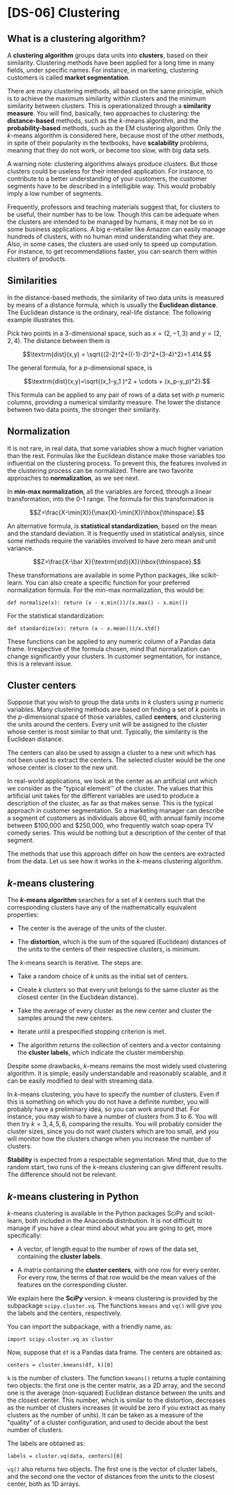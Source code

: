 # [DS-06] Clustering

## What is a clustering algorithm?

A **clustering algorithm** groups data units into **clusters**, based on their similarity. Clustering methods have been applied for a long time in many fields, under specific names. For instance, in marketing, clustering customers is called **market segmentation**. 

There are many clustering methods, all based on the same principle, which is to achieve the maximum similarity within clusters and the minimum similarity between clusters. This is operationalized through a **similarity measure**. You will find, basically, two approaches to clustering: the **distance-based** methods, such as the $k$-means algorithm, and the **probability-based** methods, such as the EM clustering algorithm. Only the $k$-means algorithm is considered here, because most of the other methods, in spite of their popularity in the textbooks, have **scalability** problems, meaning that they do not work, or become too slow, with big data sets.

A warning note: clustering algorithms always produce clusters. But those clusters could be useless for their intended application. For instance, to contribute to a better understanding of your customers, the customer segments have to be described in a intelligible way. This would probably imply a low number of segments.

Frequently, professors and teaching materials suggest that, for clusters to be useful, their number has to be low. Though this can be adequate when the clusters are intended to be managed by humans, it may not be so in some business applications. A big e-retailer like Amazon can easily manage hundreds of clusters, with no human mind understanding what they are. Also, in some cases, the clusters are used only to speed up computation. For instance, to get recommendations faster, you can search them within clusters of products.

## Similarities

In the distance-based methods, the similarity of two data units is measured by means of a distance formula, which is usually the **Euclidean distance**. The Euclidean distance is the ordinary, real-life distance. The following example illustrates this.

Pick two points in a 3-dimensional space, such as $x=(2,-1,3)$ and $y=(2,2,4)$. The distance between them is

$$\textrm{dist}(x,y) = \sqrt{(2-2)^2+((-1)-2)^2+(3-4)^2}=1.414.$$

The general formula, for a $p$-dimensional space, is

$$\textrm{dist}(x,y)=\sqrt{(x_1-y_1 )^2 + \cdots + (x_p-y_p)^2}.$$

This formula can be applied to any pair of rows of a data set with $p$ numeric columns, providing a numerical similarity measure. The lower the distance between two data points, the stronger their similarity.

## Normalization

It is not rare, in real data, that some variables show a much higher variation than the rest. Formulas like the Euclidean distance make those variables too influential on the clustering process. To prevent this, the features involved in the clustering process can be normalized. There are two favorite approaches to **normalization**, as we see next.

In **min-max normalization**, all the variables are forced, through a linear transformation, into the 0-1 range. The formula for this transformation is

$$Z=\frac{X-\min(X)}{\max(X)-\min(X)}\hbox{\thinspace}.$$

An alternative formula, is **statistical standardization**, based on the mean and the standard deviation. It is frequently used in statistical analysis, since some methods require the variables involved to have zero mean and unit variance.

$$Z=\frac{X-\bar X}{\textrm{std}(X)}\hbox{\thinspace}.$$

These transformations are available in some Python packages, like scikit-learn. You can also create a specific function for your preferred normalization formula. For the min-max normalization, this would be:

```
def normalize(x): return (x - x.min())/(x.max() - x.min())
```
For the statistical standardization:

```
def standardize(x): return (x - x.mean())/x.std()
```

These functions can be applied to any numeric column of a Pandas data frame. Irrespective of the formula chosen, mind that normalization can change significantly your clusters. In customer segmentation, for instance, this is a relevant issue.

## Cluster centers

Suppose that you wish to group the data units in $k$ clusters using $p$ numeric variables. Many clustering methods are based on finding a set of $k$ points in the $p$-dimensional space of those variables, called **centers**, and clustering the units around the centers. Every unit will be assigned to the cluster whose center is most similar to that unit. Typically, the similarity is the Euclidean distance.

The centers can also be used to assign a cluster to a new unit which has not been used to extract the centers. The selected cluster would be the one whose center is closer to the new unit.

In real-world applications, we look at the center as an artificial unit which we consider as the "typical element'' of the cluster. The values that this artificial unit takes for the different variables are used to produce a description of the cluster, as far as that makes sense. This is the typical approach in customer segmentation. So a marketing manager can describe a segment of customers as individuals above 60, with annual family income between $100,000 and $250,000, who frequently watch soap opera TV comedy series. This would be nothing but a description of the center of that segment.

The methods that use this approach differ on how the centers are extracted from the data. Let us see how it works in the $k$-means clustering algorithm.

## *k*-means clustering

The **$k$-means algorithm** searches for a set of $k$ centers such that the corresponding clusters have any of the mathematically equivalent properties:

* The center is the average of the units of the cluster.

* The **distortion**, which is the sum of the squared (Euclidean) distances of the units to the centers of their respective clusters, is minimum.

The $k$-means search is iterative. The steps are:

* Take a random choice of $k$ units as the initial set of centers.

* Create $k$ clusters so that every unit belongs to the same cluster as the closest center (in the  Euclidean distance).

* Take the average of every cluster as the new center and cluster the samples around the new centers.

* Iterate until a prespecified stopping criterion is met.

* The algorithm returns the collection of centers and a vector containing the **cluster labels**, which indicate the cluster membership.

Despite some drawbacks, $k$-means remains the most widely used clustering algorithm. It is simple, easily understandable and reasonably scalable, and it can be easily modified to deal with streaming data.

In $k$-means clustering, you have to specify the number of clusters. Even if this is something on which you do not have a definite number, you will probably have a preliminary idea, so you can work around that. For instance, you may wish to have a number of clusters from 3 to 6. You will then try $k = 3, 4, 5, 6$, comparing the results. You will probably consider the cluster sizes, since you do not want clusters which are too small, and you will monitor how the clusters change when you increase the number of clusters.

**Stability** is expected from a respectable segmentation. Mind that, due to the random start, two runs of the $k$-means clustering can give different results. The difference should not be relevant. 

## *k*-means clustering in Python

$k$-means clustering is available in the Python packages SciPy and scikit-learn, both included in the Anaconda distribution. It is not difficult to manage if you have a clear mind about what you are going to get, more specifically:

* A vector, of length equal to the number of rows of the data set, containing the **cluster labels**.

* A matrix containing the **cluster centers**, with one row for every center. For every row, the terms of that row would be the mean values of the features on the corresponding cluster.

We explain here the **SciPy** version. $k$-means clustering is provided by the subpackage `scipy.cluster.vq`. The functions `kmeans` and `vq()` will give you the labels and the centers, respectively.

You can import the subpackage, with a friendly name, as:

```
import scipy.cluster.vq as cluster
```

Now, suppose that `df` is a Pandas data frame. The centers are obtained as:

```
centers = cluster.kmeans(df, k)[0]
```

`k` is the number of clusters. The function `kmeans()` returns a tuple containing two objects: the first one is the center matrix, as a 2D array, and the second one is the average (non-squared) Euclidean distance between the units and the closest center. This number, which is similar to the distortion, decreases as the number of clusters increases (it would be zero if you extract as many clusters as the number of units). It can be taken as a measure of the "quality" of a cluster configuration, and used to decide about the best number of clusters.

The labels are obtained as:

```
labels = cluster.vq(data, centers)[0]
```

`vq()` also returns two objects. The first one is the vector of cluster labels, and the second one the vector of distances from the units to the closest center, both as 1D arrays.

